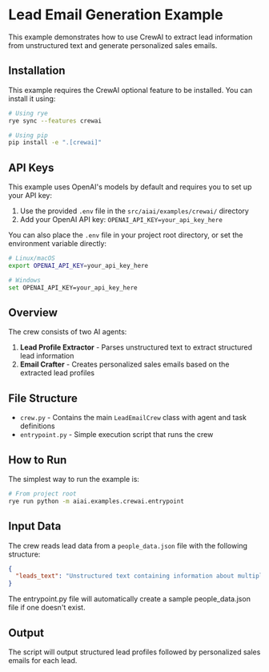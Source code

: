 # Lead Email Generation Example

This example demonstrates how to use CrewAI to extract lead information from unstructured text and generate personalized sales emails.

## Installation

This example requires the CrewAI optional feature to be installed. You can install it using:

```bash
# Using rye
rye sync --features crewai

# Using pip
pip install -e ".[crewai]"
```

## API Keys

This example uses OpenAI's models by default and requires you to set up your API key:

1. Use the provided `.env` file in the `src/aiai/examples/crewai/` directory
2. Add your OpenAI API key: `OPENAI_API_KEY=your_api_key_here`

You can also place the `.env` file in your project root directory, or set the environment variable directly:

```bash
# Linux/macOS
export OPENAI_API_KEY=your_api_key_here

# Windows
set OPENAI_API_KEY=your_api_key_here
```

## Overview

The crew consists of two AI agents:
1. **Lead Profile Extractor** - Parses unstructured text to extract structured lead information
2. **Email Crafter** - Creates personalized sales emails based on the extracted lead profiles

## File Structure

- `crew.py` - Contains the main `LeadEmailCrew` class with agent and task definitions
- `entrypoint.py` - Simple execution script that runs the crew

## How to Run

The simplest way to run the example is:

```bash
# From project root
rye run python -m aiai.examples.crewai.entrypoint
```

## Input Data

The crew reads lead data from a `people_data.json` file with the following structure:

```json
{
  "leads_text": "Unstructured text containing information about multiple leads..."
}
```

The entrypoint.py file will automatically create a sample people_data.json file if one doesn't exist.

## Output

The script will output structured lead profiles followed by personalized sales emails for each lead.